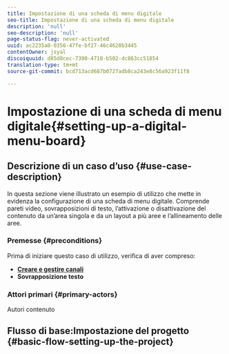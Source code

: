```yaml
---
title: Impostazione di una scheda di menu digitale
seo-title: Impostazione di una scheda di menu digitale
description: 'null'
seo-description: 'null'
page-status-flag: never-activated
uuid: ac2235a0-0356-47fe-bf27-46c4628b3445
contentOwner: jsyal
discoiquuid: d85d8cec-7390-4718-b502-dc863cc51854
translation-type: tm+mt
source-git-commit: bcd713acd687b0727adb8ca243e8c56a923f11f8

---
```



# Impostazione di una scheda di menu digitale{#setting-up-a-digital-menu-board}

## Descrizione di un caso d’uso {#use-case-description}

In questa sezione viene illustrato un esempio di utilizzo che mette in evidenza la configurazione di una scheda di menu digitale. Comprende pareti video, sovrapposizioni di testo, l’attivazione o disattivazione del contenuto da un’area singola e da un layout a più aree e l’allineamento delle aree.

### Premesse {#preconditions}

Prima di iniziare questo caso di utilizzo, verifica di aver compreso:

* **[Creare e gestire canali](/help/screens/managing-channels.md)**
* **Sovrapposizione testo**

### Attori primari {#primary-actors}

Autori contenuto

## Flusso di base:Impostazione del progetto {#basic-flow-setting-up-the-project}


